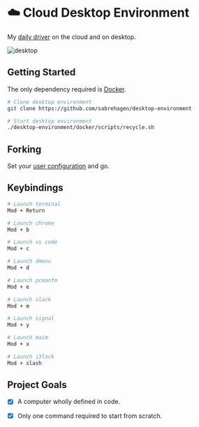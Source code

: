 # ☁️ Cloud Desktop Environment

My [daily driver](https://cloud.docker.com/repository/docker/sabrehagen/desktop-environment) on the cloud and on desktop.

![desktop](https://i.imgur.com/cEBbzyu.png)

## Getting Started

The only dependency required is [Docker](https://docs.docker.com/install).

```sh
# Clone desktop environment
git clone https://github.com/sabrehagen/desktop-environment

# Start desktop environment
./desktop-environment/docker/scripts/recycle.sh
```

## Forking

Set your [user configuration](docker/scripts/environment.sh#L3) and go.

## Keybindings

```sh
# Launch terminal
Mod + Return

# Launch chrome
Mod + b

# Launch vs code
Mod + c

# Launch dmenu
Mod + d

# Launch pcmanfm
Mod + e

# Launch slack
Mod + m

# Launch signal
Mod + y

# Launch maim
Mod + x

# Launch i3lock
Mod + slash

```

## Project Goals

- [x] A computer wholly defined in code.
- [x] Only one command required to start from scratch.


